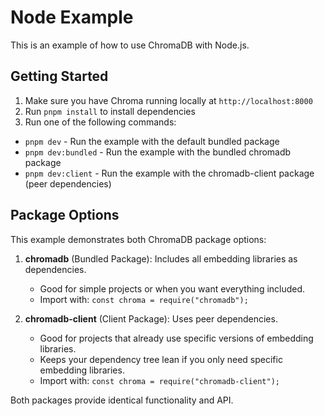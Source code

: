 # Node Example

This is an example of how to use ChromaDB with Node.js.

## Getting Started

1. Make sure you have Chroma running locally at `http://localhost:8000`
2. Run `pnpm install` to install dependencies
3. Run one of the following commands:

- `pnpm dev` - Run the example with the default bundled package
- `pnpm dev:bundled` - Run the example with the bundled chromadb package
- `pnpm dev:client` - Run the example with the chromadb-client package (peer dependencies)

## Package Options

This example demonstrates both ChromaDB package options:

1. **chromadb** (Bundled Package): Includes all embedding libraries as dependencies.
   - Good for simple projects or when you want everything included.
   - Import with: `const chroma = require("chromadb");`

2. **chromadb-client** (Client Package): Uses peer dependencies.
   - Good for projects that already use specific versions of embedding libraries.
   - Keeps your dependency tree lean if you only need specific embedding libraries.
   - Import with: `const chroma = require("chromadb-client");`

Both packages provide identical functionality and API.
